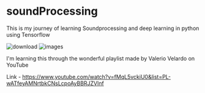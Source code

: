 # soundProcessing
This is my journey of learning Soundprocessing and deep learning in python using Tensorflow

![download](https://user-images.githubusercontent.com/51175257/214776025-e344a545-a0d3-480f-9a6a-c3d81b62bed9.png)          ![images](https://user-images.githubusercontent.com/51175257/214776190-9d444e6b-ec6e-462f-a869-dc5455744131.png)



I'm learning this through the wonderful playlist made by Valerio Velardo on YouTube

Link - https://www.youtube.com/watch?v=fMqL5vckiU0&list=PL-wATfeyAMNrtbkCNsLcpoAyBBRJZVlnf
